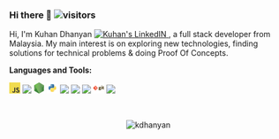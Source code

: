 ### Hi there 👋    ![visitors](https://visitor-badge.glitch.me/badge?page_id=eddykuhan.visitor-badge.issue.1)


Hi, I'm Kuhan Dhanyan  <a href="https://www.linkedin.com/in/kuhan-dhanyan/">
  <img  alt="Kuhan's LinkedIN" width="22px" src="https://raw.githubusercontent.com/peterthehan/peterthehan/master/assets/linkedin.svg" />
</a>, a full stack developer from Malaysia. My main interest is on exploring new technologies, finding solutions for technical problems & doing Proof Of Concepts.<br />

**Languages and Tools:**  

<code><img height="20" src="https://raw.githubusercontent.com/github/explore/80688e429a7d4ef2fca1e82350fe8e3517d3494d/topics/javascript/javascript.png"></code>
<code><img height="20" src="https://iconape.com/wp-content/files/wd/371584/svg/371584.svg"></code>
<code><img height="20" src="https://raw.githubusercontent.com/github/explore/80688e429a7d4ef2fca1e82350fe8e3517d3494d/topics/nodejs/nodejs.png"></code>
<code><img height="20" src="https://raw.githubusercontent.com/github/explore/80688e429a7d4ef2fca1e82350fe8e3517d3494d/topics/python/python.png"></code>
<code><img height="20" src="https://iconape.com/wp-content/files/xm/353339/svg/microsoft-sql-server-seeklogo.com.svg"></code>
<code><img height="20" src="https://iconape.com/wp-content/files/sh/51404/svg/c--4.svg"></code>
<code><img height="20" src="https://iconape.com/wp-content/files/xm/370773/svg/370773.svg"></code>
<code><img height="20" src="https://raw.githubusercontent.com/github/explore/80688e429a7d4ef2fca1e82350fe8e3517d3494d/topics/git/git.png"></code>
<code><img height="20" src="https://iconape.com/wp-content/files/lf/371619/svg/371619.svg"></code>

</br>
<p align="center"> <img src="https://github-readme-stats.vercel.app/api?username=eddykuhan&show_icons=true&theme=gotham" alt="kdhanyan" />
